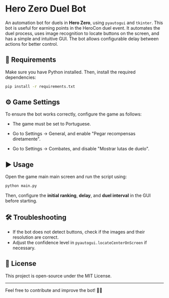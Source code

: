 # Hero Zero Duel Bot

An automation bot for duels in **Hero Zero**, using `pyautogui` and `tkinter`. This bot is useful for earning points in the HeroCon duel event. It automates the duel process, uses image recognition to locate buttons on the screen, and has a simple and intuitive GUI. The bot allows configurable delay between actions for better control.


## 📌 Requirements

Make sure you have Python installed. Then, install the required dependencies:

```sh
pip install -r requirements.txt
```

## ⚙️ Game Settings

To ensure the bot works correctly, configure the game as follows:

- The game must be set to Portuguese.

- Go to Settings -> General, and enable "Pegar recompensas diretamente".

- Go to Settings -> Combates, and disable "Mostrar lutas de duelo".

## ▶️ Usage

Open the game main main screen and run the script using:

```sh
python main.py
```

Then, configure the **initial ranking**, **delay**, and **duel interval** in the GUI before starting.

## 🛠 Troubleshooting

- If the bot does not detect buttons, check if the images and their resolution are correct.
- Adjust the confidence level in `pyautogui.locateCenterOnScreen` if necessary.

## 📜 License

This project is open-source under the MIT License.

---

Feel free to contribute and improve the bot! 🤖🔥

